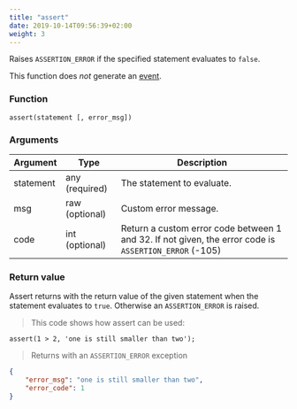 ```yaml
---
title: "assert"
date: 2019-10-14T09:56:39+02:00
weight: 3
---
```


Raises `ASSERTION_ERROR` if the specified statement evaluates to `false`.

This function does *not* generate an [event](../../events).


### Function
`assert(statement [, error_msg])`

### Arguments
Argument | Type | Description
-------- | ---- | -----------
statement | any (required) | The statement to evaluate.
msg | raw (optional) | Custom error message.
code | int (optional) | Return a custom error code between 1 and 32. If not given, the error code is `ASSERTION_ERROR` (-105)

### Return value
Assert returns with the return value of the given statement when the statement evaluates to `true`. Otherwise
an `ASSERTION_ERROR` is raised.

> This code shows how assert can be used:

```
assert(1 > 2, 'one is still smaller than two');
```

> Returns with an  `ASSERTION_ERROR` exception

```json
{
    "error_msg": "one is still smaller than two",
    "error_code": 1
}
```